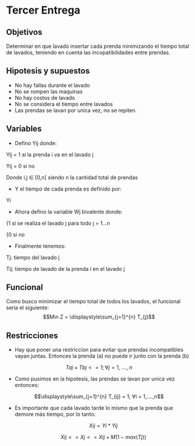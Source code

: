 # Tercer Entrega

## Objetivos
Determinar en que lavado insertar cada prenda minimizando el tiempo total de lavados, teniendo en cuenta las incopatibilidades entre prendas.

## Hipotesis y supuestos
- No hay fallas durante el lavado
- No se rompen las maquinas
- No hay costos de lavado
- No se considera el tiempo entre lavados
- Las prendas se lavan por unica vez, no se repiten.

## Variables

- Defino Yij donde:

Yij = 1 si la prenda i va en el lavado j

Yij = 0 si no

Donde i,j ∈ [0,n] siendo n la cantidad total de prendas

- Y el tiempo de cada prenda es definido por: 

Yi


- Ahora defino la variable Wj bivalente donde:

{1 si se realiza el lavado j para todo j = 1...n

{0 si no

- Finalmente tenemos:

Tj: tiempo del lavado j

Tij: tiempo de lavado de la prenda i en el lavado j

## Funcional

Como busco minimizar el tiempo total de todos los lavados, el funcional seria el siguiente:
$$Min Z = \displaystyle\sum_{j=1}^{n} T_{j}$$

## Restricciones
- Hay que poner una restriccion para evitar que prendas incompatibles vayan juntas. Entonces la prenda (a) no puede ir junto con la prenda (b)

$$Taj + Tbj <= 1;  ∀ j = 1,....,n$$

- Como pusimos en la hipotesis, las prendas se lavan por unica vez entonces:

$$\displaystyle\sum_{j=1}^{n} T_{ij} = 1; ∀i = 1,....,n$$

- Es importante que cada lavado tarde lo mismo  que la prenda que demore más tiempo, por lo tanto:

    $$Xij = Yi*Yij$$

    $$Xij <= Xj <= Xij + M(1 - max(Tj))$$